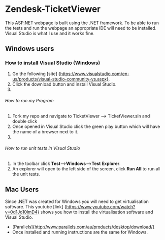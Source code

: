 # Zendesk-TicketViewer

This ASP.NET webpage is built using the .NET framework. To be able to run the tests and run the webpage an appropriate IDE will need to be installed. Visual Studio is what I use and it works fine.

## Windows users

### How to install Visual Studio (Windows)

1. Go the following [site] {https://www.visualstudio.com/en-us/products/visual-studio-community-vs.aspx}.
2. Click the download button and install Visual Studio.
3. 
###### How to run my Program

1. Fork my repo and navigate to TicketViewer --> TicketViewer.sln and double click
2. Once opened in Visual Studio click the green play button which will have the name of a browser next to it.
3. 
###### How to run unit tests in Visual Studio

1. In the toolbar click **Test**-->**Windows**-->**Test Explorer**.
2.  An explorer will open to the left side of the screen, click **Run All** to run all the unit tests.
  
## Mac Users
Since .NET was created for Windows you will need to get virtualisation software. This youtube [link] {https://www.youtube.com/watch?v=0d1Jo10lmD4} shows you how to install the virtualisation software and Visual Studio.
- [Parallels]{http://www.parallels.com/au/products/desktop/download/}
- Once installed and running instructions are the same for Windows.
